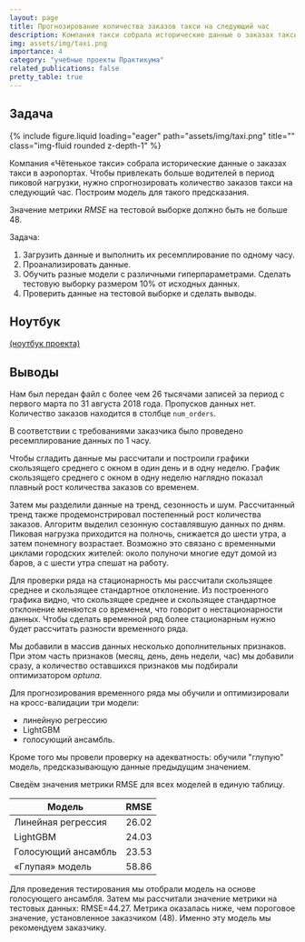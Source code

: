 ```yaml
---
layout: page
title: Прогнозирование количества заказов такси на следующий час
description: Компания такси собрала исторические данные о заказах такси в аэропортах. Чтобы привлекать больше водителей в период пиковой нагрузки, нужно спрогнозировать количество заказов такси на следующий час. Строится модель для такого предсказания.
img: assets/img/taxi.png
importance: 4
category: "учебные проекты Практикума"
related_publications: false
pretty_table: true
---
```


## Задача

<div class="row">
    <div class="col-sm mt-3 mt-md-0">
        {% include figure.liquid loading="eager" path="assets/img/taxi.png" title="" class="img-fluid rounded z-depth-1" %}
    </div>
</div>

Компания «Чётенькое такси» собрала исторические данные о заказах такси в аэропортах. Чтобы привлекать больше водителей в период пиковой нагрузки, нужно спрогнозировать количество заказов такси на следующий час. Построим модель для такого предсказания.

Значение метрики _RMSE_ на тестовой выборке должно быть не больше 48.

Задача:

1. Загрузить данные и выполнить их ресемплирование по одному часу.
2. Проанализировать данные.
3. Обучить разные модели с различными гиперпараметрами. Сделать тестовую выборку размером 10% от исходных данных.
4. Проверить данные на тестовой выборке и сделать выводы.

## Ноутбук

[(ноутбук проекта)](https://github.com/onixlas/DS_portfolio/tree/main/ML_p12_time_series/taxi.ipynb)

## Выводы

Нам был передан файл с более чем 26 тысячами записей за период с первого марта по 31 августа 2018 года. Пропусков данных нет. Количество заказов находится в столбце `num_orders`.

В соответствии с требованиями заказчика было проведено ресемплирование данных по 1 часу.

Чтобы сгладить данные мы рассчитали и построили графики скользящего среднего с окном в один день и в одну неделю. График скользящего среднего с окном в одну неделю наглядно показал плавный рост количества заказов со временем.

Затем мы разделили данные на тренд, сезонность и шум. Рассчитанный тренд также продемонстрировал постепенный рост количества заказов. Алгоритм выделил сезонную составлявшую данных по дням. Пиковая нагрузка приходится на полночь, снижается до шести утра, а затем понемногу возрастает. Возможно это связано с временными циклами городских жителей: около полуночи многие едут домой из баров, а с шести утра спешат на работу.

Для проверки ряда на стационарность мы рассчитали скользящее среднее и скользящее стандартное отклонение. Из построенного графика видно, что скользящее среднее и скользящее стандартное отклонение меняются со временем, что говорит о нестационарности данных. Чтобы сделать временной ряд более стационарным нужно будет рассчитать разности временного ряда.

Мы добавили в массив данных несколько дополнительных признаков. При этом часть признаков (месяц, день, день недели, час) мы добавили сразу, а количество оставшихся признаков мы подбирали оптимизатором _optuna_.

Для прогнозирования временного ряда мы обучили и оптимизировали на кросс-валидации три модели:

- линейную регрессию
- LightGBM
- голосующий ансамбль.

Кроме того мы провели проверку на адекватность: обучили "глупую" модель, предсказывающую данные предыдущим значением.

Сведём значения метрики RMSE для всех моделей в единую таблицу.

| Модель              | RMSE  |
| ------------------- | ----- |
| Линейная регрессия  | 26.02 |
| LightGBM            | 24.03 |
| Голосующий ансамбль | 23.53 |
| «Глупая» модель     | 58.86 |

Для проведения тестирования мы отобрали модель на основе голосующего ансамбля. Затем мы рассчитали значение метрики на тестовых данных: RMSE=44.27. Метрика оказалась ниже, чем пороговое значение, установленное заказчиком (48). Именно эту модель мы рекомендуем заказчику.
